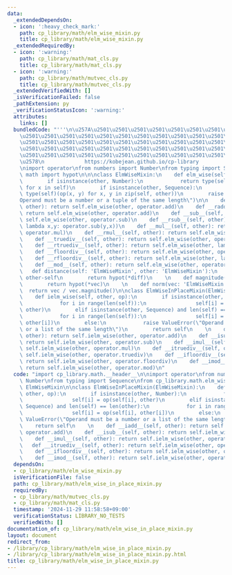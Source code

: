 ```yaml
---
data:
  _extendedDependsOn:
  - icon: ':heavy_check_mark:'
    path: cp_library/math/elm_wise_mixin.py
    title: cp_library/math/elm_wise_mixin.py
  _extendedRequiredBy:
  - icon: ':warning:'
    path: cp_library/math/mat_cls.py
    title: cp_library/math/mat_cls.py
  - icon: ':warning:'
    path: cp_library/math/mutvec_cls.py
    title: cp_library/math/mutvec_cls.py
  _extendedVerifiedWith: []
  _isVerificationFailed: false
  _pathExtension: py
  _verificationStatusIcon: ':warning:'
  attributes:
    links: []
  bundledCode: "'''\n\u257A\u2501\u2501\u2501\u2501\u2501\u2501\u2501\u2501\u2501\u2501\
    \u2501\u2501\u2501\u2501\u2501\u2501\u2501\u2501\u2501\u2501\u2501\u2501\u2501\
    \u2501\u2501\u2501\u2501\u2501\u2501\u2501\u2501\u2501\u2501\u2501\u2501\u2501\
    \u2501\u2501\u2501\u2501\u2501\u2501\u2501\u2501\u2501\u2501\u2501\u2501\u2501\
    \u2501\u2501\u2501\u2501\u2501\u2501\u2501\u2501\u2501\u2501\u2501\u2501\u2501\
    \u2578\n             https://kobejean.github.io/cp-library               \n'''\n\
    \nimport operator\nfrom numbers import Number\nfrom typing import Sequence\nfrom\
    \ math import hypot\n\n\nclass ElmWiseMixin:\n    def elm_wise(self, other, op):\n\
    \        if isinstance(other, Number):\n            return type(self)(op(x, other)\
    \ for x in self)\n        if isinstance(other, Sequence):\n            return\
    \ type(self)(op(x, y) for x, y in zip(self, other))\n        raise ValueError(\"\
    Operand must be a number or a tuple of the same length\")\n\n    def __add__(self,\
    \ other): return self.elm_wise(other, operator.add)\n    def __radd__(self, other):\
    \ return self.elm_wise(other, operator.add)\n    def __sub__(self, other): return\
    \ self.elm_wise(other, operator.sub)\n    def __rsub__(self, other): return self.elm_wise(other,\
    \ lambda x,y: operator.sub(y,x))\n    def __mul__(self, other): return self.elm_wise(other,\
    \ operator.mul)\n    def __rmul__(self, other): return self.elm_wise(other, operator.mul)\n\
    \    def __truediv__(self, other): return self.elm_wise(other, operator.truediv)\n\
    \    def __rtruediv__(self, other): return self.elm_wise(other, lambda x,y: operator.truediv(y,x))\n\
    \    def __floordiv__(self, other): return self.elm_wise(other, operator.floordiv)\n\
    \    def __rfloordiv__(self, other): return self.elm_wise(other, lambda x,y: operator.floordiv(y,x))\n\
    \    def __mod__(self, other): return self.elm_wise(other, operator.mod)\n\n \
    \   def distance(self: 'ElmWiseMixin', other: 'ElmWiseMixin'):\n        diff =\
    \ other-self\n        return hypot(*diff)\n    \n    def magnitude(vec: 'ElmWiseMixin'):\n\
    \        return hypot(*vec)\n    \n    def norm(vec: 'ElmWiseMixin'):\n      \
    \  return vec / vec.magnitude()\n\nclass ElmWiseInPlaceMixin(ElmWiseMixin):\n\
    \    def ielm_wise(self, other, op):\n        if isinstance(other, Number):\n\
    \            for i in range(len(self)):\n                self[i] = op(self[i],\
    \ other)\n        elif isinstance(other, Sequence) and len(self) == len(other):\n\
    \            for i in range(len(self)):\n                self[i] = op(self[i],\
    \ other[i])\n        else:\n            raise ValueError(\"Operand must be a number\
    \ or a list of the same length\")\n        return self\n    \n    def __iadd__(self,\
    \ other): return self.ielm_wise(other, operator.add)\n    def __isub__(self, other):\
    \ return self.ielm_wise(other, operator.sub)\n    def __imul__(self, other): return\
    \ self.ielm_wise(other, operator.mul)\n    def __itruediv__(self, other): return\
    \ self.ielm_wise(other, operator.truediv)\n    def __ifloordiv__(self, other):\
    \ return self.ielm_wise(other, operator.floordiv)\n    def __imod__(self, other):\
    \ return self.ielm_wise(other, operator.mod)\n"
  code: "import cp_library.math.__header__\n\nimport operator\nfrom numbers import\
    \ Number\nfrom typing import Sequence\nfrom cp_library.math.elm_wise_mixin import\
    \ ElmWiseMixin\n\nclass ElmWiseInPlaceMixin(ElmWiseMixin):\n    def ielm_wise(self,\
    \ other, op):\n        if isinstance(other, Number):\n            for i in range(len(self)):\n\
    \                self[i] = op(self[i], other)\n        elif isinstance(other,\
    \ Sequence) and len(self) == len(other):\n            for i in range(len(self)):\n\
    \                self[i] = op(self[i], other[i])\n        else:\n            raise\
    \ ValueError(\"Operand must be a number or a list of the same length\")\n    \
    \    return self\n    \n    def __iadd__(self, other): return self.ielm_wise(other,\
    \ operator.add)\n    def __isub__(self, other): return self.ielm_wise(other, operator.sub)\n\
    \    def __imul__(self, other): return self.ielm_wise(other, operator.mul)\n \
    \   def __itruediv__(self, other): return self.ielm_wise(other, operator.truediv)\n\
    \    def __ifloordiv__(self, other): return self.ielm_wise(other, operator.floordiv)\n\
    \    def __imod__(self, other): return self.ielm_wise(other, operator.mod)\n"
  dependsOn:
  - cp_library/math/elm_wise_mixin.py
  isVerificationFile: false
  path: cp_library/math/elm_wise_in_place_mixin.py
  requiredBy:
  - cp_library/math/mutvec_cls.py
  - cp_library/math/mat_cls.py
  timestamp: '2024-11-29 11:58:58+09:00'
  verificationStatus: LIBRARY_NO_TESTS
  verifiedWith: []
documentation_of: cp_library/math/elm_wise_in_place_mixin.py
layout: document
redirect_from:
- /library/cp_library/math/elm_wise_in_place_mixin.py
- /library/cp_library/math/elm_wise_in_place_mixin.py.html
title: cp_library/math/elm_wise_in_place_mixin.py
---
```

